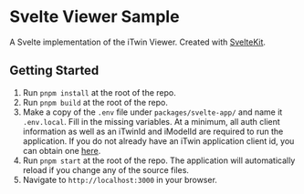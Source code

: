 # Svelte Viewer Sample

A Svelte implementation of the iTwin Viewer. Created with [SvelteKit](https://kit.svelte.dev/).

## Getting Started

1. Run `pnpm install` at the root of the repo.
2. Run `pnpm build` at the root of the repo.
3. Make a copy of the `.env` file under `packages/svelte-app/` and name it `.env.local`. Fill in the missing variables. At a minimum, all auth client information as well as an iTwinId and iModelId are required to run the application. If you do not already have an iTwin application client id, you can obtain one [here](https://developer.bentley.com/register/).
4. Run `pnpm start` at the root of the repo. The application will automatically reload if you change any of the source files.
5. Navigate to `http://localhost:3000` in your browser.
